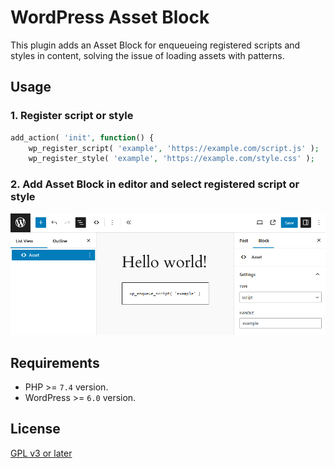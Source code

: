 # WordPress Asset Block

This plugin adds an Asset Block for enqueueing registered scripts and styles in content, solving the issue of loading assets with patterns.

## Usage

### 1. Register script or style

```php
add_action( 'init', function() {
    wp_register_script( 'example', 'https://example.com/script.js' );
    wp_register_style( 'example', 'https://example.com/style.css' );
```

### 2. Add Asset Block in editor and select registered script or style

![Asset Block in WordPress block editor view](screenshot-1.png)

## Requirements

* PHP >= `7.4` version.
* WordPress >= `6.0` version.

## License

[GPL v3 or later](license.txt)